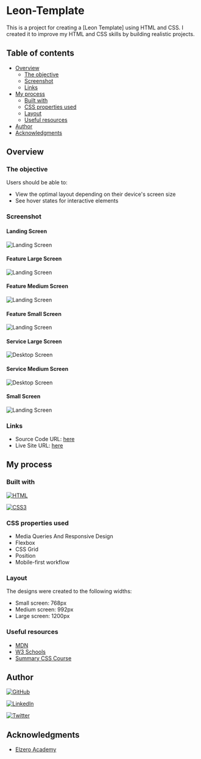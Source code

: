 
# Leon-Template

This is a project for creating a [Leon Template] using HTML and CSS.
I created it to improve my HTML and CSS skills by building realistic projects.

## Table of contents

- [Overview](#overview)
  - [The objective](#the-objective)
  - [Screenshot](#screenshot)
  - [Links](#links)
- [My process](#my-process)
  - [Built with](#built-with)
  - [CSS properties used](#CSS-properties-used)
  - [Layout](#Layout)
  - [Useful resources](#useful-resources)
- [Author](#author)
- [Acknowledgments](#acknowledgments)

## Overview

### The objective

Users should be able to:

- View the optimal layout depending on their device's screen size
- See hover states for interactive elements

### Screenshot

#### Landing Screen 
![Landing Screen](https://github.com/IbrahimAlsabr/Leon-Template/blob/master/design/screenshots/landing-screen.jpg?raw=true")



#### Feature Large Screen 
![Landing Screen](https://github.com/IbrahimAlsabr/Leon-Template/blob/master/design/screenshots/feature-large-screen.jpg?raw=true")

#### Feature Medium Screen 
![Landing Screen](https://github.com/IbrahimAlsabr/Leon-Template/blob/master/design/screenshots/feature-medium-screen.jpg?raw=true")

#### Feature Small Screen 
![Landing Screen](https://github.com/IbrahimAlsabr/Leon-Template/blob/master/design/screenshots/feature-screen-mobile.jpg?raw=true")



#### Service Large Screen 
![Desktop Screen](https://github.com/IbrahimAlsabr/Leon-Template/blob/master/design/screenshots/service-large-screen.jpg?raw=true)

#### Service Medium Screen
![Desktop Screen](https://github.com/IbrahimAlsabr/Leon-Template/blob/master/design/screenshots/service-medium-screen.jpg?raw=true)

#### Small Screen
![Landing Screen](https://github.com/IbrahimAlsabr/Leon-Template/blob/master/design/screenshots/feature-small-screen.png?raw=true")

### Links

- Source Code URL:  [here](https://github.com/IbrahimAlsabr/Leon-Template)
- Live Site URL: [here](https://ibrahimalsabr.github.io/Leon-Template/)

## My process

### Built with
[![HTML](https://img.shields.io/badge/HTML5-E34F26?style=for-the-badge&logo=html5&logoColor=white)](https://developer.mozilla.org/fr/) 

[![CSS3](https://img.shields.io/badge/CSS3-1572B6?style=for-the-badge&logo=css3&logoColor=white)](https://developer.mozilla.org/fr/docs/Web/CSS)

### CSS properties used
- Media Queries And Responsive Design
- Flexbox
- CSS Grid
- Position
- Mobile-first workflow

### Layout
The designs were created to the following widths:

- Small screen: 768px
- Medium screen: 992px
- Large screen: 1200px

### Useful resources
- [MDN](https://developer.mozilla.org/en-US/docs/Web/HTML/Element) 
- [W3 Schools](https://www.w3schools.com/TAGS/default.ASP) 
- [Summary CSS Course](https://elzero.org/category/courses/css-course/)
## Author

[![GitHub](https://img.shields.io/badge/GitHub-100000?style=for-the-badge&logo=github&logoColor=white)](https://github.com/Abd-Elhadi)

[![LinkedIn](https://img.shields.io/badge/LinkedIn-0077B5?style=for-the-badge&logo=linkedin&logoColor=white)](https://www.linkedin.com/in/abdelhadi-omar-b2a630173/)

[![Twitter](https://img.shields.io/badge/Twitter-1DA1F2?style=for-the-badge&logo=twitter&logoColor=white)](https://twitter.com/abdelhadiomarr)


## Acknowledgments

* [Elzero Academy](https://elzero.org/)


